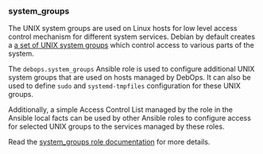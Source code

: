 ### system_groups

The UNIX system groups are used on Linux hosts for low level access
control mechanism for different system services. Debian by default
creates a [a set of UNIX system
groups](https://wiki.debian.org/SystemGroups) which control access to
various parts of the system.

The `debops.system_groups` Ansible role is used to configure additional
UNIX system groups that are used on hosts managed by DebOps. It can also
be used to define `sudo` and `systemd-tmpfiles` configuration for these
UNIX groups.

Additionally, a simple Access Control List managed by the role in the
Ansible local facts can be used by other Ansible roles to configure
access for selected UNIX groups to the services managed by these roles.

Read the [system_groups role documentation](https://docs.debops.org/en/stable-3.0/ansible/roles/system_groups/) for more details.
